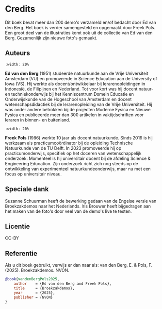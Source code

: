 # Credits

Dit boek bevat meer dan 200 demo's verzameld en/of bedacht door Ed van den Berg. Het boek is verder samengesteld en opgemaakt door Freek Pols. Een groot deel van de illustraties komt ook uit de collectie van Ed van den Berg. Gezamenlijk zijn nieuwe foto's gemaakt.

## Auteurs
```{figure} auth_Ed.jpg
:width: 20%
```

**Ed van den Berg** (1951) studeerde natuurkunde aan de Vrije Universiteit Amsterdam (VU) en promoveerde in Science Education aan de University of Iowa (VS). Hij werkte als docent/ontwikkelaar bij lerarenopleidingen in Indonesië, de Filipijnen en Nederland. Tot voor kort was hij docent natuur- en techniekonderwijs bij het Kenniscentrum Domein Educatie en Onderwijskunde van de Hogeschool van Amsterdam en docent wetenschapsdidactiek bij de lerarenopleiding van de Vrije Universiteit. Hij was onder andere betrokken bij de projecten Moderne Fysica en Nieuwe Fysica en publiceerde meer dan 300 artikelen in vaktijdschriften voor leraren in binnen- en buitenland.


```{figure} auth_Freek.jpg
:width: 20%
```
**Freek Pols** (1986) werkte 10 jaar als docent natuurkunde. Sinds 2019 is hij werkzaam als practicumcoördinator bij de opleiding Technische Natuurkunde van de TU Delft. In 2023 promoveerde hij op practicumonderwijs, specifiek op het doceren van wetenschappelijk onderzoek. Momenteel is hij universitair docent bij de afdeling Science & Engineering Education. Zijn onderzoek richt zich nog steeds op de ontwikkeling van experimenteel natuurkundeonderwijs, maar nu met een focus op universitair niveau.


## Speciale dank
Suzanne Schuurman heeft de bewerking gedaan van de Engelse versie van Broekzakdemos naar het Nederlands. 
Iris Brouwer heeft bijgedragen aan het maken van de foto's door veel van de demo's live te testen.

## Licentie
CC-BY

## Referentie
Als u dit boek gebruikt, verwijs er dan naar als: 
van den Berg, E. & Pols, F. (2025). Broekzakdemos. NVON. 

```bibtex
@book{vandenBergPols2025,
    author    = {Ed van den Berg and Freek Pols},
    title     = {Broekzakdemos},
    year      = {2025},
    publisher = {NVON}
}
```
